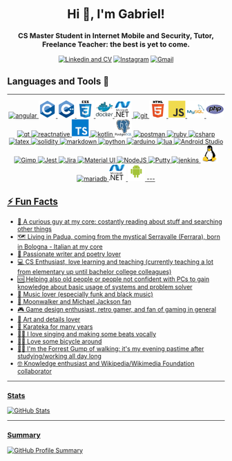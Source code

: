 <h1 align="center">Hi 👋, I'm Gabriel!</h1>
<h3 align="center">CS Master Student in Internet Mobile and Security, Tutor, Freelance Teacher: the best is yet to come.</h3>

<div align="center">
 
[![Linkedin and CV](https://img.shields.io/badge/-LinkedIn-blue?style=flat&logo=Linkedin&logoColor=white)](https://www.linkedin.com/in/gabriel-rovesti-601404220/)
[![Instagram](https://img.shields.io/badge/-Instagram-c13584?style=flat&labelColor=c13584&logo=instagram&logoColor=white)](https://www.instagram.com/gabrielrovesti/)
[![Gmail](https://img.shields.io/badge/-Gmail-c14438?style=flat&logo=Gmail&logoColor=white)](mailto:rovestigabriel@gmail.com)
</div>

## Languages and Tools 📎

---

<p align="center"> 
<a href="https://angular.io" target="_blank" rel="noreferrer"> <img src="https://angular.io/assets/images/logos/angular/angular.svg" alt="angular" width="40" height="40"/> </a> 
<a href="https://www.cprogramming.com/" target="_blank" rel="noreferrer"> <img src="https://raw.githubusercontent.com/devicons/devicon/master/icons/c/c-original.svg" alt="c" width="40" height="40"/> </a> 
<a href="https://www.w3schools.com/cpp/" target="_blank" rel="noreferrer"> <img src="https://raw.githubusercontent.com/devicons/devicon/master/icons/cplusplus/cplusplus-original.svg" alt="cplusplus" width="40" height="40"/> </a> 
<a href="https://www.w3schools.com/css/" target="_blank" rel="noreferrer"> <img src="https://raw.githubusercontent.com/devicons/devicon/master/icons/css3/css3-original-wordmark.svg" alt="css3" width="40" height="40"/> </a>
 <a href="https://www.docker.com/" target="_blank" rel="noreferrer"> <img src="https://raw.githubusercontent.com/devicons/devicon/master/icons/docker/docker-original-wordmark.svg" alt="docker" width="40" height="40"/> </a>
<a href="https://dotnet.microsoft.com/" target="_blank" rel="noreferrer"> <img src="https://raw.githubusercontent.com/devicons/devicon/master/icons/dot-net/dot-net-original-wordmark.svg" alt="dotnet" width="40" height="40"/> </a> 
<a href="https://git-scm.com/" target="_blank" rel="noreferrer"> <img src="https://www.vectorlogo.zone/logos/git-scm/git-scm-icon.svg" alt="git" width="40" height="40"/> </a> 
<a href="https://www.w3.org/html/" target="_blank" rel="noreferrer"> <img src="https://raw.githubusercontent.com/devicons/devicon/master/icons/html5/html5-original-wordmark.svg" alt="html5" width="40" height="40"/> </a> 
<a href="https://developer.mozilla.org/en-US/docs/Web/JavaScript" target="_blank" rel="noreferrer"> <img src="https://raw.githubusercontent.com/devicons/devicon/master/icons/javascript/javascript-original.svg" alt="javascript" width="40" height="40"/> </a> 
<a href="https://www.mysql.com/" target="_blank" rel="noreferrer"> <img src="https://raw.githubusercontent.com/devicons/devicon/master/icons/mysql/mysql-original-wordmark.svg" alt="mysql" width="40" height="40"/> </a> 
<a href="https://www.php.net" target="_blank" rel="noreferrer"> <img src="https://raw.githubusercontent.com/devicons/devicon/master/icons/php/php-original.svg" alt="php" width="40" height="40"/> </a> 
<a href="https://www.qt.io/" target="_blank" rel="noreferrer"> <img src="https://upload.wikimedia.org/wikipedia/commons/0/0b/Qt_logo_2016.svg" alt="qt" width="40" height="40"/> </a>  
<a href="https://reactnative.dev/" target="_blank" rel="noreferrer"> <img src="https://reactnative.dev/img/header_logo.svg" alt="reactnative" width="40" height="40"/> </a> 
<a href="https://www.typescriptlang.org/" target="_blank" rel="noreferrer"> <img src="https://raw.githubusercontent.com/devicons/devicon/master/icons/typescript/typescript-original.svg" alt="typescript" width="40" height="40"/> </a> 
<a href="https://kotlinlang.org" target="_blank"> <img src="https://www.vectorlogo.zone/logos/kotlinlang/kotlinlang-icon.svg" alt="kotlin" width="40" height="40"/> </a>
<a href="https://www.postgresql.org" target="_blank"> <img src="https://raw.githubusercontent.com/devicons/devicon/master/icons/postgresql/postgresql-original-wordmark.svg" alt="postgresql" width="40" height="40"/> </a> 
<a href="https://postman.com" target="_blank"> <img src="https://www.vectorlogo.zone/logos/getpostman/getpostman-icon.svg" alt="postman" width="40" height="40"/> </a>
<a href="https://www.ruby-lang.org" target="_blank"> <img src="https://cdn.jsdelivr.net/gh/devicons/devicon/icons/ruby/ruby-original.svg" alt="ruby" width="40" height="40"/> </a>
<a href="https://docs.microsoft.com/en-us/dotnet/csharp/" target="_blank"> <img src="https://cdn.jsdelivr.net/gh/devicons/devicon/icons/csharp/csharp-original.svg" alt="csharp" width="40" height="40"/> </a>
<a href="https://www.latex-project.org" target="_blank"> <img src="https://cdn.jsdelivr.net/gh/devicons/devicon/icons/latex/latex-original.svg" alt="latex" width="40" height="40"/> </a>
<a href="https://soliditylang.org" target="_blank"> <img src="https://cdn.jsdelivr.net/gh/devicons/devicon/icons/solidity/solidity-original.svg" alt="solidity" width="40" height="40"/> </a>
<a href="https://www.markdownguide.org" target="_blank"> <img src="https://cdn.jsdelivr.net/gh/devicons/devicon/icons/markdown/markdown-original.svg" alt="markdown" width="40" height="40"/> </a>
<a href="https://www.python.org" target="_blank"> <img src="https://cdn.jsdelivr.net/gh/devicons/devicon/icons/python/python-original.svg" alt="python" width="40" height="40"/> </a>
<a href="https://www.arduino.cc" target="_blank"> <img src="https://cdn.jsdelivr.net/gh/devicons/devicon/icons/arduino/arduino-original.svg" alt="arduino" width="40" height="40"/> </a>
<a href="https://www.lua.org" target="_blank"> <img src="https://cdn.jsdelivr.net/gh/devicons/devicon/icons/lua/lua-original.svg" alt="lua" width="40" height="40"/> </a>
<a href="https://developer.android.com/studio" target="_blank"> <img src="https://cdn.jsdelivr.net/gh/devicons/devicon/icons/androidstudio/androidstudio-original.svg" alt="Android Studio" width="40" height="40"/> </a>
<a href="https://www.gimp.org" target="_blank"> <img src="https://cdn.jsdelivr.net/gh/devicons/devicon/icons/gimp/gimp-original.svg" alt="Gimp" width="40" height="40"/> </a>
<a href="https://jestjs.io" target="_blank"> <img src="https://cdn.jsdelivr.net/gh/devicons/devicon/icons/jest/jest-plain.svg" alt="Jest" width="40" height="40"/> </a>
<a href="https://www.atlassian.com/software/jira" target="_blank"> <img src="https://cdn.jsdelivr.net/gh/devicons/devicon/icons/jira/jira-original.svg" alt="Jira" width="40" height="40"/> </a>
<a href="https://material-ui.com" target="_blank"> <img src="https://cdn.jsdelivr.net/gh/devicons/devicon/icons/materialui/materialui-original.svg" alt="Material UI" width="40" height="40"/> </a>
<a href="https://nodejs.org" target="_blank"> <img src="https://cdn.jsdelivr.net/gh/devicons/devicon/icons/nodejs/nodejs-original.svg" alt="NodeJS" width="40" height="40"/> </a>
<a href="https://www.chiark.greenend.org.uk/~sgtatham/putty/" target="_blank"> <img src="https://cdn.jsdelivr.net/gh/devicons/devicon/icons/putty/putty-original.svg" alt="Putty" width="40" height="40"/> </a>
<a href="https://www.jenkins.io" target="_blank"> <img src="https://www.vectorlogo.zone/logos/jenkins/jenkins-icon.svg" alt="jenkins" width="40" height="40"/> </a>
<a href="https://www.linux.org/" target="_blank"> <img src="https://raw.githubusercontent.com/devicons/devicon/master/icons/linux/linux-original.svg" alt="linux" width="40" height="40"/> </a> <a href="https://mariadb.org/" target="_blank"> <img src="https://www.vectorlogo.zone/logos/mariadb/mariadb-icon.svg" alt="mariadb" width="40" height="40"/> </a>
<a href="https://dotnet.microsoft.com/" target="_blank"> <img src="https://raw.githubusercontent.com/devicons/devicon/master/icons/dot-net/dot-net-original-wordmark.svg" alt="dotnet" width="40" height="40"/> </a>
 <a href="https://developer.android.com" target="_blank"> <img src="https://raw.githubusercontent.com/devicons/devicon/master/icons/android/android-original-wordmark.svg" alt="android" width="40" height="40"/> </a> <a href="https://angular.io" target="_blank">
---

## ⚡ Fun Facts
   - 🤖 A curious guy at my core: costantly reading about stuff and searching other things
   - 🗺️ Living in Padua, coming from the mystical Serravalle (Ferrara), born in Bologna - Italian at my core
   - 📕 Passionate writer and poetry lover
   - 💻 CS Enthusiast, love learning and teaching (currently teaching a lot from elementary up until bachelor college colleagues)
   - 🆘 Helping also old people or people not confident with PCs to gain knowledge about basic usage of systems and problem solver
   - 🎼 Music lover (especially funk and black music)
   - 🕺 Moonwalker and Michael Jackson fan
   - 🎮 Game design enthusiast, retro gamer, and fan of gaming in general
   - 🎨 Art and details lover
   - 🥋 Karateka for many years
   - 👨‍🎤 I love singing and making some beats vocally
   - 🚴‍♂️ Love some bicycle around
   - 🚶‍♂️ I'm the Forrest Gump of walking: it's my evening pastime after studying/working all day long
   - 🤓 Knowledge enthusiast and Wikipedia/Wikimedia Foundation collaborator

--- 

### Stats
![GitHub Stats](https://github-readme-stats.vercel.app/api?username=gabrielrovesti&show_icons=true&theme=tokyonight)

---

### Summary
![GitHub Profile Summary](https://github-profile-summary-cards.vercel.app/api/cards/profile-details?username=gabrielrovesti&show_icons=true&theme=tokyonight)
